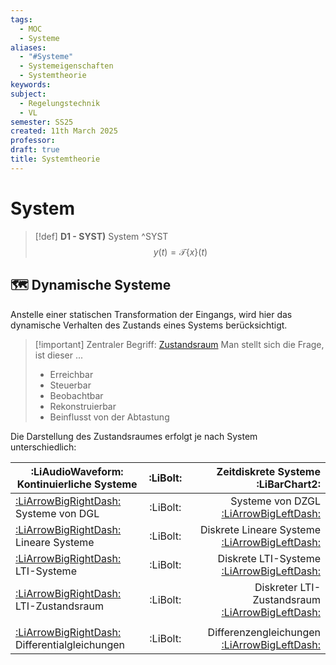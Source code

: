 ```yaml
---
tags:
  - MOC
  - Systeme
aliases:
  - "#Systeme"
  - Systemeigenschaften
  - Systemtheorie
keywords: 
subject:
  - Regelungstechnik
  - VL
semester: SS25
created: 11th March 2025
professor: 
draft: true
title: Systemtheorie
---
```

 
# System

> [!def] **D1 - SYST)** System ^SYST
> $$y(t)=\mathcal{T}\{x\}(t)$$


## 🗺️ Dynamische Systeme

Anstelle einer statischen Transformation der Eingangs, wird hier das dynamische Verhalten des Zustands eines Systems berücksichtigt.

> [!important] Zentraler Begriff: [Zustandsraum](Zustandsraum.md)
> Man stellt sich die Frage, ist dieser ...
> - Erreichbar
> - Steuerbar
> - Beobachtbar
> - Rekonstruierbar
> - Beinflusst von der Abtastung

Die Darstellung des Zustandsraumes erfolgt je nach System unterschiedlich:

| **:LiAudioWaveform: Kontinuierliche Systeme**                                    | :LiBolt: |                                                        **Zeitdiskrete Systeme :LiBarChart2:** |
| -------------------------------------------------------------------------------- | :------: | --------------------------------------------------------------------------------------------: |
| [:LiArrowBigRightDash:](Dynamische%20Systeme.md) Systeme von DGL                 | :LiBolt: |                            Systeme von DZGL [:LiArrowBigLeftDash:](Zeitdiskrete%20Systeme.md) |
| [:LiArrowBigRightDash:](Lineare%20Systeme.md) Lineare Systeme                    | :LiBolt: |          Diskrete Lineare Systeme [:LiArrowBigLeftDash:](Zeitdiskrete%20Lineare%20Systeme.md) |
| [:LiArrowBigRightDash:](LTI-Systeme.md)  LTI-Systeme                             | :LiBolt: |                    Diskrete LTI-Systeme [:LiArrowBigLeftDash:](Zeitdiskrete%20LTI-Systeme.md) |
| [:LiArrowBigRightDash:](Kontinuierlicher%20LTI-Zustandsraum.md) LTI-Zustandsraum | :LiBolt: |        Diskreter LTI-Zustandsraum [:LiArrowBigLeftDash:](Zeitdiskreter%20LTI-Zustandsraum.md) |
|                                                                                  |          |                                                                                               |
| [:LiArrowBigRightDash:](../Mathematik/Analysis/GDGL.md) Differentialgleichungen  | :LiBolt: | Differenzengleichungen [:LiArrowBigLeftDash:](../Mathematik/Analysis/Differenzengleichung.md) |
